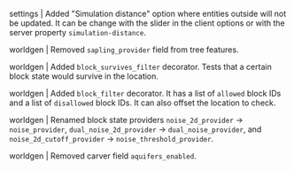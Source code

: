 settings | Added "Simulation distance" option where entities outside will not be updated. It can be change with the slider in the client options or with the server property `simulation-distance`.

worldgen | Removed `sapling_provider` field from tree features.

worldgen | Added `block_survives_filter` decorator. Tests that a certain block state would survive in the location.

worldgen | Added `block_filter` decorator. It has a list of `allowed` block IDs and a list of `disallowed` block IDs. It can also offset the location to check.

worldgen | Renamed block state providers `noise_2d_provider` -> `noise_provider`, `dual_noise_2d_provider` -> `dual_noise_provider`, and `noise_2d_cutoff_provider` -> `noise_threshold_provider`.

worldgen | Removed carver field `aquifers_enabled`.
